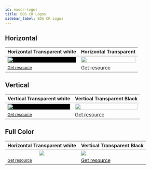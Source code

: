 ```yaml
---
id: eoscr-logos
title: EOS CR Logos
sidebar_label: EOS CR Logos
---
```


## Horizontal
Horizontal Transparent white | Horizontal Transparent
------------ | -------------
<img style="background-color: black;" src="https://raw.githubusercontent.com/eoscostarica/design-assets/master/logos/eosCR/byw-horizontal-transparent-white.png" width="100%">| <img src="https://raw.githubusercontent.com/eoscostarica/design-assets/master/logos/eosCR/byw-horizontal-transparent.png" width="100%">
<small>[Get resource](https://raw.githubusercontent.com/eoscostarica/design-assets/master/logos/eosCR/byw-horizontal-transparent-white.png)</small> | [Get resource](https://raw.githubusercontent.com/eoscostarica/design-assets/master/logos/eosCR/byw-horizontal-transparent.png)

## Vertical

Vertical Transparent white | Vertical Transparent Black
------------ | -------------
<img style="background-color: black;" src="https://raw.githubusercontent.com/eoscostarica/design-assets/master/logos/eosCR/byw-vertical-transparent-white.png" width="100%">| <img src="https://raw.githubusercontent.com/eoscostarica/design-assets/master/logos/eosCR/byw-vertical-transparent-black.png" width="100%">
<small>[Get resource](https://raw.githubusercontent.com/eoscostarica/design-assets/master/logos/eosCR/byw-vertical-transparent-white.png)</small> | [Get resource](https://raw.githubusercontent.com/eoscostarica/design-assets/master/logos/eosCR/byw-vertical-transparent-black.png)

## Full Color

Horizontal Transparent white | Vertical Transparent Black
------------ | -------------
<div style="display: flex; text-align: center; align-content: center; justify-content: center"><img style="align: center" src="https://raw.githubusercontent.com/eoscostarica/design-assets/master/logos/eosCR/fullColor-horizontal-transparent-white.png"></div>| <img style="max-height: 350px" src="https://raw.githubusercontent.com/eoscostarica/design-assets/master/logos/eosCR/fullColor-vertiall-transparent-white.png">
<small>[Get resource](https://raw.githubusercontent.com/eoscostarica/design-assets/master/logos/eosCR/fullColor-horizontal-transparent-white.png)</small> | [Get resource](https://raw.githubusercontent.com/eoscostarica/design-assets/master/logos/eosCR/fullColor-vertiall-transparent-white.png)